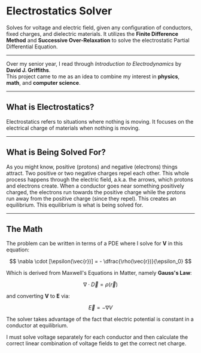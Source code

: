 # Electrostatics Solver

Solves for voltage and electric field, given any configuration of conductors, fixed charges, and dielectric materials. It utilizes the **Finite Difference Method** and **Successive Over-Relaxation** to solve the electrostatic Partial Differential Equation.

---

Over my senior year, I read through *Introduction to Electrodynamics* by **David J. Griffiths**.  
This project came to me as an idea to combine my interest in **physics**, **math**, and **computer science**.

---

## What is Electrostatics?

Electrostatics refers to situations where nothing is moving. It focuses on the electrical charge of materials when nothing is moving.

---

## What is Being Solved For?

As you might know, positive (protons) and negative (electrons) things attract. Two positive or two negative charges repel each other. This whole process happens through the electric field, a.k.a. the arrows, which protons and electrons create. When a conductor goes near something positively charged, the electrons run towards the positive charge while the protons run away from the positive charge (since they repel). This creates an equilibrium. This equilibrium is what is being solved for.

---

## The Math

The problem can be written in terms of a PDE where I solve for **V** in this equation:

$$
\nabla \cdot [\epsilon(\vec{r})] = - \dfrac{\rho(\vec{r})}{\epsilon_0}
$$

Which is derived from Maxwell's Equations in Matter, namely **Gauss's Law**:

$$
\nabla \cdot \vec{D} = \rho(\vec{r})
$$

and converting **V** to **E** via:

$$
\vec{E} = -\nabla V
$$

The solver takes advantage of the fact that electric potential is constant in a conductor at equilibrium.

I must solve voltage separately for each conductor and then calculate the correct linear combination of voltage fields to get the correct net charge.
